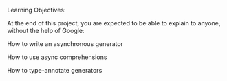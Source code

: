 Learning Objectives:

At the end of this project, you are expected to be able to explain to anyone, without the help of Google:

How to write an asynchronous generator

How to use async comprehensions

How to type-annotate generators